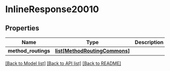 # InlineResponse20010

## Properties
Name | Type | Description | Notes
------------ | ------------- | ------------- | -------------
**method_routings** | [**list[MethodRoutingCommons]**](MethodRoutingCommons.md) |  | 

[[Back to Model list]](../README.md#documentation-for-models) [[Back to API list]](../README.md#documentation-for-api-endpoints) [[Back to README]](../README.md)



